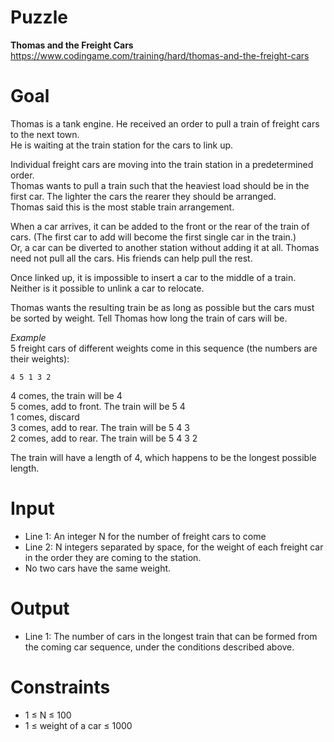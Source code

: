 # Puzzle
**Thomas and the Freight Cars** https://www.codingame.com/training/hard/thomas-and-the-freight-cars

# Goal
Thomas is a tank engine. He received an order to pull a train of freight cars to the next town.   
He is waiting at the train station for the cars to link up.

Individual freight cars are moving into the train station in a predetermined order.   
Thomas wants to pull a train such that the heaviest load should be in the first car. The lighter the cars the rearer they should be arranged.  
Thomas said this is the most stable train arrangement.

When a car arrives, it can be added to the front or the rear of the train of cars. (The first car to add will become the first single car in the train.)   
Or, a car can be diverted to another station without adding it at all. Thomas need not pull all the cars. His friends can help pull the rest.

Once linked up, it is impossible to insert a car to the middle of a train. Neither is it possible to unlink a car to relocate.

Thomas wants the resulting train be as long as possible but the cars must be sorted by weight. Tell Thomas how long the train of cars will be.

*Example*  
5 freight cars of different weights come in this sequence (the numbers are their weights):
```
4 5 1 3 2
```
4 comes, the train will be 4  
5 comes, add to front. The train will be 5 4  
1 comes, discard  
3 comes, add to rear. The train will be 5 4 3  
2 comes, add to rear. The train will be 5 4 3 2  

The train will have a length of 4, which happens to be the longest possible length.

# Input
* Line 1: An integer N for the number of freight cars to come
* Line 2: N integers separated by space, for the weight of each freight car in the order they are coming to the station.
* No two cars have the same weight.

# Output
* Line 1: The number of cars in the longest train that can be formed from the coming car sequence, under the conditions described above.

# Constraints
* 1 ≤ N ≤ 100
* 1 ≤ weight of a car ≤ 1000
